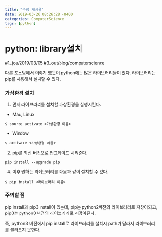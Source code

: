 ```yaml
---
title: "수정 게시물"
date: 2019-03-26 08:26:28 -0400
categories: ComputerScience
tags: [python]
---
```


# python: library설치
#1_jou/2019/03/05
#3_out/blog/computerscience

다른 포스팅에서 이야기 했듯이 python에는 많은 라이브러리들이 있다. 라이브러리는 pip를 사용해서 설치할 수 있다.

### 가상환경 설치
1. 먼저 라이브러리를 설치할 가상환경을 실행시킨다.
* Mac, Linux
```
$ source activate <가상환경 이름>
```
* Window
```
$ activate <가상환경 이름>
```
2. pip를 최신 버전으로 업그레이드 시켜준다.
```
pip install --upgrade pip
```
4. 이후 원하는 라이브러리를 다음과 같이 설치할 수 있다.
```
$ pip install <라이브러리 이름>
```

### 주의할 점
pip install과 pip3 install이 있는데,
pip는 python2버전의 라이브러리로 저장이되고, pip3는 python3 버전의 라이브러리로 저장이된다.

즉, python3 버전에서 pip install로 라이브러리를 설치시 path가 달라서 라이브러리를 불러오지 못한다.
